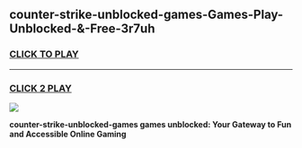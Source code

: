 
## counter-strike-unblocked-games-Games-Play-Unblocked-&-Free-3r7uh
<h3>
<a href="https://premium76.site?title=counter-strike-unblocked-games&ref=24A">CLICK TO PLAY</a></h3>
<hr>

<h3>
<a href="https://premium76.site?title=counter-strike-unblocked-games&ref=24A">CLICK 2 PLAY</a>
  
</h3>

<a href="https://premium76.site?title=counter-strike-unblocked-games&ref=24A"><img src="https://clearcache.store/games.png"></a>


**counter-strike-unblocked-games games unblocked: Your Gateway to Fun and Accessible Online Gaming**
